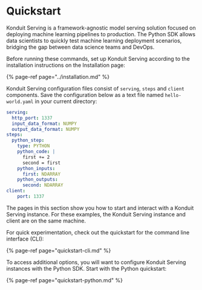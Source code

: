 # Quickstart

Konduit Serving is a framework-agnostic model serving solution focused on deploying machine learning pipelines to production. The Python SDK allows data scientists to quickly test machine learning deployment scenarios, bridging the gap between data science teams and DevOps. 

Before running these commands, set up Konduit Serving according to the installation instructions on the Installation page: 

{% page-ref page="../installation.md" %}

Konduit Serving configuration files consist of `serving`, `steps` and `client` components. Save the configuration below as a text file named `hello-world.yaml` in your current directory:

```yaml
serving:
  http_port: 1337
  input_data_format: NUMPY
  output_data_format: NUMPY
steps:
  python_step:
    type: PYTHON
    python_code: |
      first += 2
      second = first
    python_inputs:
      first: NDARRAY
    python_outputs:
      second: NDARRAY
client:
    port: 1337
```

The pages in this section show you how to start and interact with a Konduit Serving instance. For these examples, the Konduit Serving instance and client are on the same machine. 

For quick experimentation, check out the quickstart for the command line interface (CLI): 

{% page-ref page="quickstart-cli.md" %}

To access additional options, you will want to configure Konduit Serving instances with the Python SDK. Start with the Python quickstart: 

{% page-ref page="quickstart-python.md" %}





